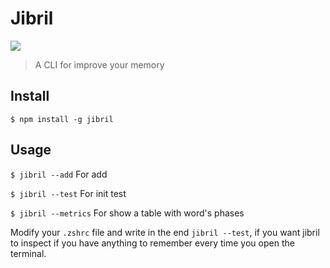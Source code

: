 # Jibril

![](https://media2.giphy.com/media/QW3qU91Rplde6iy6p1/giphy.gif)

> A CLI for improve your memory


## Install
`$ npm install -g jibril`

## Usage

`$ jibril --add` For add

`$ jibril --test` For init test

`$ jibril --metrics` For show a table with word's phases


Modify your `.zshrc` file and write in the end `jibril --test`, if you want jibril to inspect if you have anything to remember every time you open the terminal.

